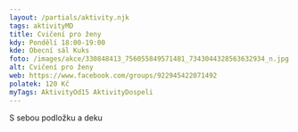 ```yaml
---
layout: /partials/aktivity.njk
tags: aktivityMD
title: Cvičení pro ženy
kdy: Pondělí 18:00-19:00
kde: Obecní sál Kuks
foto: /images/akce/330848413_756055849571481_7343044328563632934_n.jpg
alt: Cvičení pro ženy
web: https://www.facebook.com/groups/922945422071492
polatek: 120 Kč
myTags: AktivityOd15 AktivityDospeli
---
```

S﻿ sebou podložku a deku